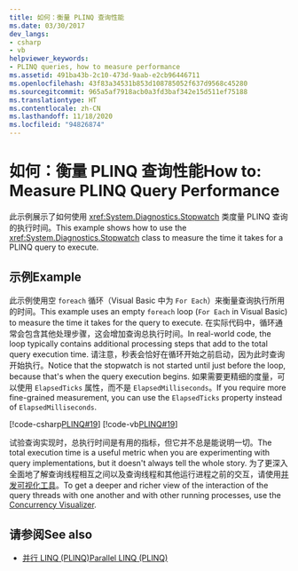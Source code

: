 ```yaml
---
title: 如何：衡量 PLINQ 查询性能
ms.date: 03/30/2017
dev_langs:
- csharp
- vb
helpviewer_keywords:
- PLINQ queries, how to measure performance
ms.assetid: 491ba43b-2c10-473d-9aab-e2cb96446711
ms.openlocfilehash: 43f83a34531b853d108785052f637d9568c45280
ms.sourcegitcommit: 965a5af7918acb0a3fd3baf342e15d511ef75188
ms.translationtype: HT
ms.contentlocale: zh-CN
ms.lasthandoff: 11/18/2020
ms.locfileid: "94826874"
---
```

# <a name="how-to-measure-plinq-query-performance"></a><span data-ttu-id="d16b0-102">如何：衡量 PLINQ 查询性能</span><span class="sxs-lookup"><span data-stu-id="d16b0-102">How to: Measure PLINQ Query Performance</span></span>

<span data-ttu-id="d16b0-103">此示例展示了如何使用 <xref:System.Diagnostics.Stopwatch> 类度量 PLINQ 查询的执行时间。</span><span class="sxs-lookup"><span data-stu-id="d16b0-103">This example shows how to use the <xref:System.Diagnostics.Stopwatch> class to measure the time it takes for a PLINQ query to execute.</span></span>  
  
## <a name="example"></a><span data-ttu-id="d16b0-104">示例</span><span class="sxs-lookup"><span data-stu-id="d16b0-104">Example</span></span>  
 <span data-ttu-id="d16b0-105">此示例使用空 `foreach` 循环（Visual Basic 中为 `For Each`）来衡量查询执行所用的时间。</span><span class="sxs-lookup"><span data-stu-id="d16b0-105">This example uses an empty `foreach` loop (`For Each` in Visual Basic) to measure the time it takes for the query to execute.</span></span> <span data-ttu-id="d16b0-106">在实际代码中，循环通常会包含其他处理步骤，这会增加查询总执行时间。</span><span class="sxs-lookup"><span data-stu-id="d16b0-106">In real-world code, the loop typically contains additional processing steps that add to the total query execution time.</span></span> <span data-ttu-id="d16b0-107">请注意，秒表会恰好在循环开始之前启动，因为此时查询开始执行。</span><span class="sxs-lookup"><span data-stu-id="d16b0-107">Notice that the stopwatch is not started until just before the loop, because that's when the query execution begins.</span></span> <span data-ttu-id="d16b0-108">如果需要更精细的度量，可以使用 `ElapsedTicks` 属性，而不是 `ElapsedMilliseconds`。</span><span class="sxs-lookup"><span data-stu-id="d16b0-108">If you require more fine-grained measurement, you can use the `ElapsedTicks` property instead of `ElapsedMilliseconds`.</span></span>  
  
 [!code-csharp[PLINQ#19](../../../samples/snippets/csharp/VS_Snippets_Misc/plinq/cs/measure2.cs#19)]
 [!code-vb[PLINQ#19](../../../samples/snippets/visualbasic/VS_Snippets_Misc/plinq/vb/measure2.vb#19)]  
  
 <span data-ttu-id="d16b0-109">试验查询实现时，总执行时间是有用的指标，但它并不总是能说明一切。</span><span class="sxs-lookup"><span data-stu-id="d16b0-109">The total execution time is a useful metric when you are experimenting with query implementations, but it doesn't always tell the whole story.</span></span> <span data-ttu-id="d16b0-110">为了更深入全面地了解查询线程相互之间以及查询线程和其他运行进程之前的交互，请使用[并发可视化工具](/visualstudio/profiling/concurrency-visualizer)。</span><span class="sxs-lookup"><span data-stu-id="d16b0-110">To get a deeper and richer view of the interaction of the query threads with one another and with other running processes, use the [Concurrency Visualizer](/visualstudio/profiling/concurrency-visualizer).</span></span>  
  
## <a name="see-also"></a><span data-ttu-id="d16b0-111">请参阅</span><span class="sxs-lookup"><span data-stu-id="d16b0-111">See also</span></span>

- [<span data-ttu-id="d16b0-112">并行 LINQ (PLINQ)</span><span class="sxs-lookup"><span data-stu-id="d16b0-112">Parallel LINQ (PLINQ)</span></span>](introduction-to-plinq.md)
